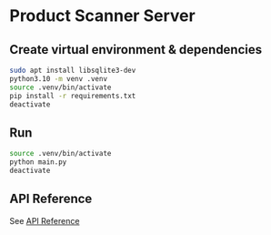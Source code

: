 # Product Scanner Server

## Create virtual environment & dependencies

```bash
sudo apt install libsqlite3-dev
python3.10 -m venv .venv
source .venv/bin/activate
pip install -r requirements.txt
deactivate
```

## Run

```bash
source .venv/bin/activate
python main.py
deactivate
```

## API Reference

See [API Reference](./reference.md)


